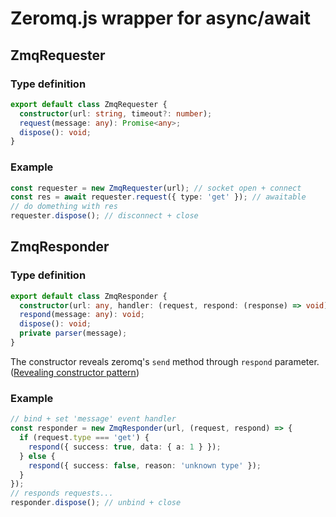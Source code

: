 # Zeromq.js wrapper for async/await

## ZmqRequester

### Type definition

```typescript
export default class ZmqRequester {
  constructor(url: string, timeout?: number);
  request(message: any): Promise<any>;
  dispose(): void;
}
```

### Example

```typescript
const requester = new ZmqRequester(url); // socket open + connect
const res = await requester.request({ type: 'get' }); // awaitable
// do domething with res
requester.dispose(); // disconnect + close
```

## ZmqResponder

### Type definition

```typescript
export default class ZmqResponder {
  constructor(url: any, handler: (request, respond: (response) => void) => void);
  respond(message: any): void;
  dispose(): void;
  private parser(message);
}
```

The constructor reveals zeromq's `send` method through `respond` parameter. ([Revealing constructor pattern](https://blog.domenic.me/the-revealing-constructor-pattern/))

### Example

```typescript
// bind + set 'message' event handler
const responder = new ZmqResponder(url, (request, respond) => {
  if (request.type === 'get') {
    respond({ success: true, data: { a: 1 } });
  } else {
    respond({ success: false, reason: 'unknown type' });
  }
});
// responds requests...
responder.dispose(); // unbind + close
```
